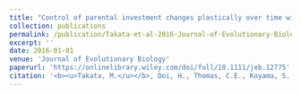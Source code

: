 ```yaml
---
title: "Control of parental investment changes plastically over time with residual reproductive value"
collection: publications
permalink: /publication/Takata-et-al-2016-Journal-of-Evolutionary-Biology
excerpt: ''
date: 2016-01-01
venue: 'Journal of Evolutionary Biology'
paperurl: 'https://onlinelibrary.wiley.com/doi/full/10.1111/jeb.12775'
citation: '<b><u>Takata, M.</u></b>, Doi, H., Thomas, C.E., Koyama, S. (2016) <b><i>Journal of Evolutionary Biology</i></b> 29: 199-204.'
---
```


<!-- 論文の要約・解説など入れたければここ打つ -->

